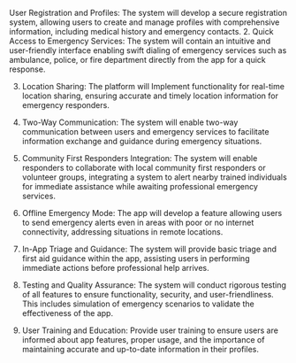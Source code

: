 User Registration and Profiles:
The system will develop a secure registration system, allowing users to create and manage profiles with comprehensive information, including medical history and emergency contacts.
2. Quick Access to Emergency Services:
The system will contain an intuitive and user-friendly interface enabling swift dialing of emergency services such as ambulance, police, or fire department directly from the app for a quick response.

3. Location Sharing:
The platform will Implement functionality for real-time location sharing, ensuring accurate and timely location information for emergency responders.
4. Two-Way Communication:
The system will enable two-way communication between users and emergency services to facilitate information exchange and guidance during emergency situations.

5. Community First Responders Integration:
The system will enable responders to collaborate with local community first responders or volunteer groups, integrating a system to alert nearby trained individuals for immediate assistance while awaiting professional emergency services.

6. Offline Emergency Mode:
The app will develop a feature allowing users to send emergency alerts even in areas with poor or no internet connectivity, addressing situations in remote locations.

7. In-App Triage and Guidance:
The system will provide basic triage and first aid guidance within the app, assisting users in performing immediate actions before professional help arrives.

8. Testing and Quality Assurance:
The system will conduct rigorous testing of all features to ensure functionality, security, and user-friendliness. This includes simulation of emergency scenarios to validate the effectiveness of the app.

9. User Training and Education:
Provide user training to ensure users are informed about app features, proper usage, and the importance of maintaining accurate and up-to-date information in their profiles.


